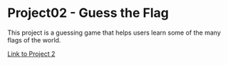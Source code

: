 # Project02 - Guess the Flag

This project is a guessing game that helps users learn some of the many flags of the world.

[Link to Project 2](https://www.hackingwithswift.com/100/swiftui/20)


